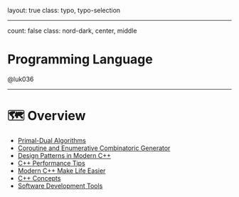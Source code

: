 layout: true
class: typo, typo-selection

---

count: false
class: nord-dark, center, middle

# Programming Language

@luk036

---

# 🗺️ Overview

- [Primal-Dual Algorithms](pldl.html)
- [Coroutine and Enumerative Combinatoric Generator](ecgen.html)
- [Design Patterns in Modern C++](design_pattern.html)
- [C++ Performance Tips](cpptips.html)
- [Modern C++ Make Life Easier](cpp17.html)
- [C++ Concepts](concepts.html)
- [Software Development Tools](swdev.html)

